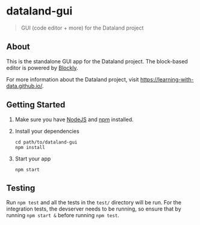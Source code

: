 # dataland-gui

> GUI (code editor + more) for the Dataland project

## About

This is the standalone GUI app for the Dataland project. The block-based editor is powered by
[Blockly](https://developers.google.com/blockly).

For more information about the Dataland project, visit <https://learning-with-data.github.io/>.

## Getting Started

1. Make sure you have [NodeJS](https://nodejs.org/) and [npm](https://www.npmjs.com/) installed.
2. Install your dependencies

    ```
    cd path/to/dataland-gui
    npm install
    ```
3. Start your app

    ```
    npm start
    ```

## Testing

Run `npm test` and all the tests in the `test/` directory will be run. For the integration tests, the
devserver needs to be running, so ensure that by running `npm start &` before running `npm test`.